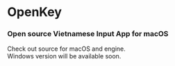 # OpenKey
### Open source Vietnamese Input App for macOS
Check out source for macOS and engine.   
Windows version will be available soon.